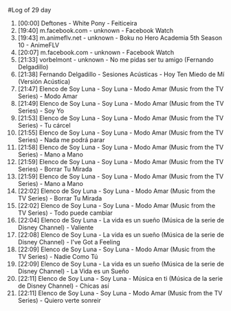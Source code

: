 #Log of 29 day

1. [00:00] Deftones - White Pony - Feiticeira
1. [19:40] m.facebook.com - unknown - Facebook Watch
1. [19:43] m.animeflv.net - unknown - Boku no Hero Academia 5th Season 10 - AnimeFLV
1. [20:07] m.facebook.com - unknown - Facebook Watch
1. [21:33] vorbelmont - unknown - No me pidas ser tu amigo (Fernando Delgadillo)
1. [21:38] Fernando Delgadillo - Sesiones Acústicas - Hoy Ten Miedo de Mí (Versión Acústica)
1. [21:47] Elenco de Soy Luna - Soy Luna - Modo Amar (Music from the TV Series) - Modo Amar
1. [21:49] Elenco de Soy Luna - Soy Luna - Modo Amar (Music from the TV Series) - Soy Yo
1. [21:53] Elenco de Soy Luna - Soy Luna - Modo Amar (Music from the TV Series) - Tu cárcel
1. [21:55] Elenco de Soy Luna - Soy Luna - Modo Amar (Music from the TV Series) - Nada me podrá parar
1. [21:58] Elenco de Soy Luna - Soy Luna - Modo Amar (Music from the TV Series) - Mano a Mano
1. [21:59] Elenco de Soy Luna - Soy Luna - Modo Amar (Music from the TV Series) - Borrar Tu Mirada
1. [21:59] Elenco de Soy Luna - Soy Luna - Modo Amar (Music from the TV Series) - Mano a Mano
1. [22:02] Elenco de Soy Luna - Soy Luna - Modo Amar (Music from the TV Series) - Borrar Tu Mirada
1. [22:02] Elenco de Soy Luna - Soy Luna - Modo Amar (Music from the TV Series) - Todo puede cambiar
1. [22:04] Elenco de Soy Luna - La vida es un sueño (Música de la serie de Disney Channel) - Valiente
1. [22:08] Elenco de Soy Luna - La vida es un sueño (Música de la serie de Disney Channel) - I've Got a Feeling
1. [22:09] Elenco de Soy Luna - Soy Luna - Modo Amar (Music from the TV Series) - Nadie Como Tú
1. [22:09] Elenco de Soy Luna - La vida es un sueño (Música de la serie de Disney Channel) - La Vida es un Sueño
1. [22:11] Elenco de Soy Luna - Soy Luna - Música en ti (Música de la serie de Disney Channel) - Chicas así
1. [22:11] Elenco de Soy Luna - Soy Luna - Modo Amar (Music from the TV Series) - Quiero verte sonreir
